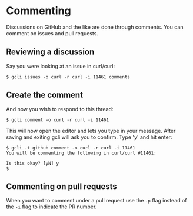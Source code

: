 # Commenting

Discussions on GitHub and the like are done through comments. You can
comment on issues and pull requests.

## Reviewing a discussion

Say you were looking at an issue in curl/curl:

    $ gcli issues -o curl -r curl -i 11461 comments

## Create the comment

And now you wish to respond to this thread:

    $ gcli comment -o curl -r curl -i 11461

This will now open the editor and lets you type in your message.
After saving and exiting gcli will ask you to confirm. Type 'y' and
hit enter:

    $ gcli -t github comment -o curl -r curl -i 11461
    You will be commenting the following in curl/curl #11461:

    Is this okay? [yN] y
    $

## Commenting on pull requests

When you want to comment under a pull request use the `-p` flag
instead of the `-i` flag to indicate the PR number.

